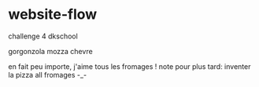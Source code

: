# website-flow
challenge 4 dkschool

gorgonzola
mozza
chevre

en fait peu importe, j'aime tous les fromages ! 
note pour plus tard: inventer la pizza all fromages -_-
